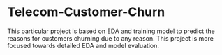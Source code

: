 # Telecom-Customer-Churn
This particular project is based on EDA and training model to predict the reasons for customers churning due to any reason. This project is more focused towards detailed EDA and model evaluation.
